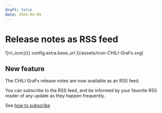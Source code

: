 ```yaml
---
draft: false
date: 2024-04-09
---
```


# Release notes as RSS feed

![rn_icon]({{ config.extra.base_url }}/assets/icon-CHILI-GraFx.svg)

## New feature

The CHILI GraFx release notes are now available as an RSS feed.

You can subscribe to the RSS feed, and be informed by your favorite RSS reader of any update as they happen frequently.

See [how to subscribe](/release-notes/rss/)